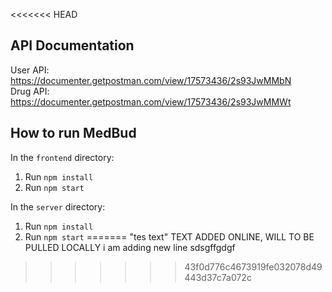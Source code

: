 <<<<<<< HEAD


## API Documentation
User API: <https://documenter.getpostman.com/view/17573436/2s93JwMMbN>
<br>
Drug API: <https://documenter.getpostman.com/view/17573436/2s93JwMMWt>

## How to run MedBud

In the `frontend` directory:
1. Run `npm install`
2. Run `npm start`

In the `server` directory:
1. Run `npm install`
2. Run `npm start`
=======
"tes text" 
TEXT ADDED ONLINE, WILL  TO BE PULLED LOCALLY
i am adding new line
sdsgffgdgf
>>>>>>> 43f0d776c4673919fe032078d49443d37c7a072c
